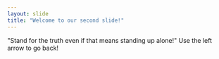 ```yaml
---
layout: slide
title: "Welcome to our second slide!"
---
```

"Stand for the truth even if that means standing up alone!"
Use the left arrow to go back!
